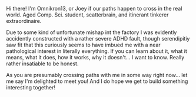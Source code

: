 Hi there! I'm Omnikron13, or Joey if our paths happen to cross in the real world.
Aged Comp. Sci. student, scatterbrain, and itinerant tinkerer extraordinaire.

Due to some kind of unfortunate mishap int the factory I was evidently accidently constructed
with a rather severe ADHD fault, though serendipitiy saw fit that this curiously seems to have
imbued me with a near pathological interest in literally everything.
If you can learn about it, what it means, what it does, how it works, why it doesn't... I want
to know. Really rather insatiable to be honest.

As you are presumably crossing paths with me in some way right now... let me say I'm delighted
to meet you! And I do hope we get to build something interesting together!
